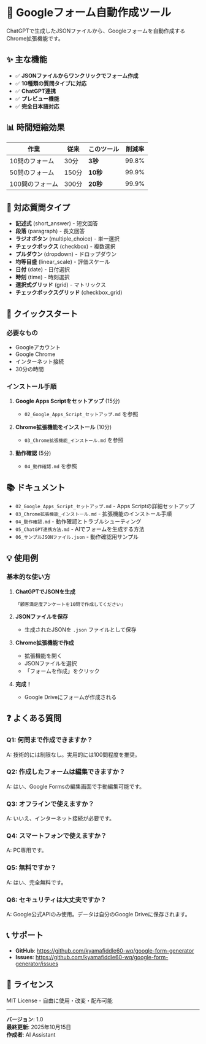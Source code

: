 # 📝 Googleフォーム自動作成ツール

ChatGPTで生成したJSONファイルから、Googleフォームを自動作成するChrome拡張機能です。

## ✨ 主な機能

- ✅ **JSONファイルからワンクリックでフォーム作成**
- ✅ **10種類の質問タイプに対応**
- ✅ **ChatGPT連携**
- ✅ **プレビュー機能**
- ✅ **完全日本語対応**

## 📊 時間短縮効果

| 作業 | 従来 | このツール | 削減率 |
|------|------|-----------|--------|
| 10問のフォーム | 30分 | **3秒** | 99.8% |
| 50問のフォーム | 150分 | **10秒** | 99.9% |
| 100問のフォーム | 300分 | **20秒** | 99.9% |

## 🎯 対応質問タイプ

- **記述式** (short_answer) - 短文回答
- **段落** (paragraph) - 長文回答
- **ラジオボタン** (multiple_choice) - 単一選択
- **チェックボックス** (checkbox) - 複数選択
- **プルダウン** (dropdown) - ドロップダウン
- **均等目盛** (linear_scale) - 評価スケール
- **日付** (date) - 日付選択
- **時刻** (time) - 時刻選択
- **選択式グリッド** (grid) - マトリックス
- **チェックボックスグリッド** (checkbox_grid)

## 🚀 クイックスタート

### 必要なもの
- Googleアカウント
- Google Chrome
- インターネット接続
- 30分の時間

### インストール手順

1. **Google Apps Scriptをセットアップ** (15分)
   - `02_Google_Apps_Script_セットアップ.md` を参照

2. **Chrome拡張機能をインストール** (10分)
   - `03_Chrome拡張機能_インストール.md` を参照

3. **動作確認** (5分)
   - `04_動作確認.md` を参照

## 📚 ドキュメント

- `02_Google_Apps_Script_セットアップ.md` - Apps Scriptの詳細セットアップ
- `03_Chrome拡張機能_インストール.md` - 拡張機能のインストール手順
- `04_動作確認.md` - 動作確認とトラブルシューティング
- `05_ChatGPT連携方法.md` - AIでフォームを生成する方法
- `06_サンプルJSONファイル.json` - 動作確認用サンプル

## 💡 使用例

### 基本的な使い方

1. **ChatGPTでJSONを生成**
   ```
   「顧客満足度アンケートを10問で作成してください」
   ```

2. **JSONファイルを保存**
   - 生成されたJSONを `.json` ファイルとして保存

3. **Chrome拡張機能で作成**
   - 拡張機能を開く
   - JSONファイルを選択
   - 「フォームを作成」をクリック

4. **完成！**
   - Google Driveにフォームが作成される

## ❓ よくある質問

### Q1: 何問まで作成できますか？
A: 技術的には制限なし。実用的には100問程度を推奨。

### Q2: 作成したフォームは編集できますか？
A: はい、Google Formsの編集画面で手動編集可能です。

### Q3: オフラインで使えますか？
A: いいえ、インターネット接続が必要です。

### Q4: スマートフォンで使えますか？
A: PC専用です。

### Q5: 無料ですか？
A: はい、完全無料です。

### Q6: セキュリティは大丈夫ですか？
A: Google公式APIのみ使用。データは自分のGoogle Driveに保存されます。

## 📞 サポート

- **GitHub**: https://github.com/kyamafiddle60-wq/google-form-generator
- **Issues**: https://github.com/kyamafiddle60-wq/google-form-generator/issues

## 📄 ライセンス

MIT License - 自由に使用・改変・配布可能

---

**バージョン**: 1.0  
**最終更新**: 2025年10月15日  
**作成者**: AI Assistant
